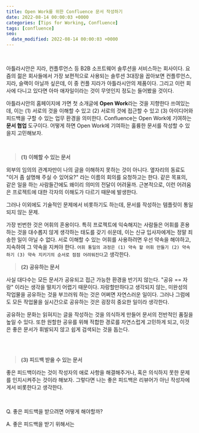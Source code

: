 ```yaml
---
title: Open Work를 위한 Confluence 문서 작성하기
date: 2022-08-14 00:00:03 +0000
categories: [Tips for Working, Confluence]
tags: [confluence]
seo:
  date_modified: 2022-08-14 00:00:03 +0000
---
```


<br/>

아틀라시안은 지라, 컨플루언스 등 B2B 소프트웨어 솔루션을 서비스하는 회사이다. 요즘의 젊은 회사들에서 가장 보편적으로 사용되는 솔루션 3대장을 꼽아보면 컨플루언스, 지라, 슬랙이 아닐까 싶은데, 이 중 컨플 지라가 아틀라시안의 제품이다. 그리고 이런 회사에 다니고 있다면 아마 애자일이라는 것이 무엇인지 정도는 들어봤을 것이다.  

아틀라시안의 홈페이지에 가면 첫 소개글에 **Open Work**라는 것을 지향한다 쓰여있는데, 이는 (1) 서로의 것을 이해할 수 있고 (2) 서로의 것에 접근할 수 있고 (3) 아이디어와 피드백을 구할 수 있는 업무 환경을 의미한다. Confluence는 Open Work에 기여하는 <b>문서 협업</b> 도구이다. 어떻게 하면 Open Work에 기여하는 훌륭한 문서를 작성할 수 있을지 고민해보자.  

<br/>

> <b>(1) 이해할 수 있는 문서</b>  

외부의 임의의 관계자만이 나의 글을 이해하지 못하는 것이 아니다. 옆자리의 동료도 "이거 좀 설명해 주실 수 있어요?" 라는 이름의 회의를 요청하고는 한다. 같은 목표의, 같은 일을 하는 사람들간에도 왜이리 의미의 전달이 어려울까. 근본적으로, 이런 어려움은 프로젝트에 대한 각자의 이해도가 다르기 때문에 발생한다.  

그러나 이외에도 기술적인 문제에서 비롯하기도 하는데, 문서를 작성하는 템플릿이 통일되지 않는 문제.  





가장 빈번한 것은 어휘의 혼용이다. 특히 프로젝트에 익숙해지는 사람들은 어휘를 혼용하는 것을 대수롭지 않게 생각하는 태도를 갖기 쉬운데, 이는 신규 입사자에게는 정말 죄송한 일이 아닐 수 없다.  서로 이해할 수 있는 어휘를 사용하려면 우선 약속을 해야하고, 지속하여 그 약속을 지켜야 한다. `어휘 통일의 과정은 (1) 약속 할 어휘 만들기 (2) 약속 하기 (3) 약속 지키기의 순서로 점점 어려워진다`고 생각한다.  



> <b>(2) 공유하는 문서</b>  

사실 대다수는 모든 문서가 공유되고 접근 가능한 환경을 반기지 않는다. "공유 == 자랑" 이라는 생각을 떨치기 어렵기 때문이다. 자랑할만하다고 생각되지 않는, 미완성의 작업물을 공유하는 것을 부끄러워 하는 것은 어쩌면 자연스러운 일이다. 그러나 그럼에도 모든 작업물을 실시간으로 공유하는 것은 굉장히 중요한 일이라 생각한다.  

공유하는 문화는 읽혀지는 글을 작성하는 것을 의식하게 만들어 문서의 전반적인 품질을 높일 수 있다. 또한 원할한 공유를 위해 적합한 경로를 자연스럽게 고민하게 되고, 이것은 좋은 문서가 휘발되지 않고 쉽게 검색되는 것을 돕는다.   

<br/>

<br/>

> <b>(3) 피드백 받을 수 있는 문서</b>  

좋은 피드백이라는 것이 작성자의 애로 사항을 해결해주거나, 혹은 의식하지 못한 문제를 인지시켜주는 것이라 해보자. 그렇다면 나는 좋은 피드백은 리뷰어가 아닌 작성자에게서 비롯한다고 생각한다.  

<br/>

Q. 좋은 피드백을 받으려면 어떻게 해야할까?  

A. 좋은 피드백을 받기 위해서는 




